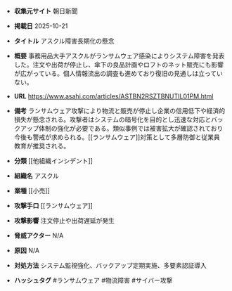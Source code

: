 - **収集元サイト**
朝日新聞

- **掲載日**
2025-10-21

- **タイトル**
アスクル障害長期化の懸念

- **概要**
事務用品大手アスクルがランサムウェア感染によりシステム障害を発表した。注文や出荷が停止し、傘下の良品計画やロフトのネット販売にも影響が広がっている。個人情報流出の調査も進めており復旧の見通しは立っていない。

- **URL**
https://www.asahi.com/articles/ASTBN2RSZTBNUTIL01PM.html

- **備考**
ランサムウェア攻撃により物流と販売が停止し企業の信用低下や経済的損失が懸念される。攻撃者はシステムの暗号化を目的とし迅速な対応とバックアップ体制の強化が必要である。類似事例では被害拡大が確認されており今後も警戒が求められる。[[ランサムウェア]]対策として多層防御と従業員教育が推奨される。

- **分類**
[[他組織インシデント]]

- **組織名**
アスクル

- **業種**
[[小売]]

- **攻撃手口**
[[ランサムウェア]]

- **攻撃影響**
注文停止や出荷遅延が発生

- **脅威アクター**
N/A

- **原因**
N/A

- **対処方法**
システム監視強化、バックアップ定期実施、多要素認証導入

- **ハッシュタグ**
#ランサムウェア #物流障害 #サイバー攻撃
